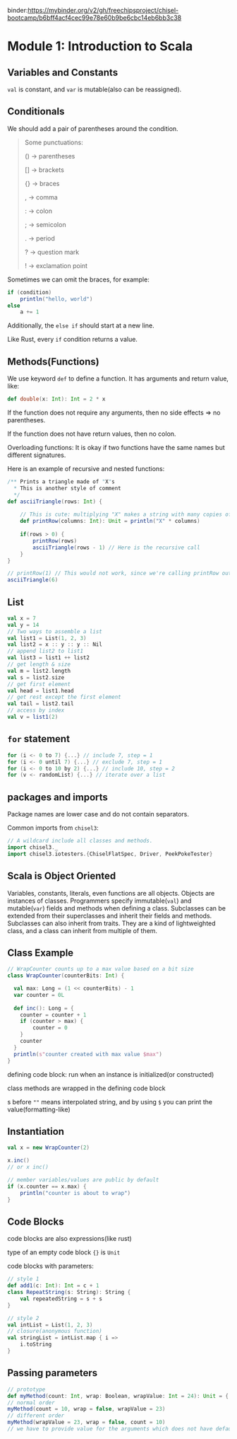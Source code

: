 binder:https://mybinder.org/v2/gh/freechipsproject/chisel-bootcamp/b6bff4acf4cec99e78e60b9be6cbc14eb6bb3c38

# Module 1: Introduction to Scala

## Variables and Constants

`val` is constant, and `var` is mutable(also can be reassigned).

## Conditionals

We should add a pair of parentheses around the condition.

> Some punctuations:
>
> () -> parentheses
>
> [] -> brackets
>
> {} -> braces
>
> , -> comma
>
> : -> colon
>
> ; -> semicolon
>
> . -> period
>
> ? -> question mark
>
> ! -> exclamation point

Sometimes we can omit the braces, for example:

```scala
if (condition)
	println("hello, world")
else
	a += 1
```

Additionally, the `else if` should start at a new line.

Like Rust, every `if` condition returns a value.

## Methods(Functions)

We use keyword `def` to define a function. It has arguments and return value, like:

```scala
def double(x: Int): Int = 2 * x
```

If the function does not require any arguments, then no side effects => no parentheses.

If the function does not have return values, then no colon.

Overloading functions: It is okay if two functions have the same names but different signatures.

Here is an example of recursive and nested functions:

```scala
/** Prints a triangle made of "X"s
  * This is another style of comment
  */
def asciiTriangle(rows: Int) {
    
    // This is cute: multiplying "X" makes a string with many copies of "X"
    def printRow(columns: Int): Unit = println("X" * columns)
    
    if(rows > 0) {
        printRow(rows)
        asciiTriangle(rows - 1) // Here is the recursive call
    }
}

// printRow(1) // This would not work, since we're calling printRow outside its scope
asciiTriangle(6)
```

## List

```scala
val x = 7
val y = 14
// Two ways to assemble a list
val list1 = List(1, 2, 3)
val list2 = x :: y :: y :: Nil
// append list2 to list1
val list3 = list1 ++ list2
// get length & size
val m = list2.length
val s = list2.size
// get first element
val head = list1.head
// get rest except the first element
val tail = list2.tail
// access by index
val v = list1(2)
```

## `for` statement

```scala
for (i <- 0 to 7) {...} // include 7, step = 1
for (i <- 0 until 7) {...} // exclude 7, step = 1
for (i <- 0 to 10 by 2) {...} // include 10, step = 2
for (v <- randomList) {...} // iterate over a list
```

## packages and imports

Package names are lower case and do not contain separators.

Common imports from `chisel3`:

```scala
// A wildcard include all classes and methods.
import chisel3._
import chisel3.iotesters.{ChiselFlatSpec, Driver, PeekPokeTester}
```

## Scala is Object Oriented 

Variables, constants, literals, even functions are all objects.
Objects are instances of classes.
Programmers specify immutable(`val`) and mutable(`var`) fields and methods when defining a class.
Subclasses can be extended from their superclasses and inherit their fields and methods.
Subclasses can also inherit from traits. They are a kind of lightweighted class, and a class can inherit from multiple of them.

## Class Example

```scala
// WrapCounter counts up to a max value based on a bit size
class WrapCounter(counterBits: Int) {

  val max: Long = (1 << counterBits) - 1
  var counter = 0L
    
  def inc(): Long = {
    counter = counter + 1
    if (counter > max) {
        counter = 0
    }
    counter
  }
  println(s"counter created with max value $max")
}
```

defining code block: run when an instance is initialized(or constructed)

class methods are wrapped in the defining code block

s before `""` means interpolated string, and by using `$` you can print the value(formatting-like)

## Instantiation

```scala
val x = new WrapCounter(2)

x.inc()
// or x inc()

// member variables/values are public by default
if (x.counter == x.max) {
    println("counter is about to wrap")
}
```

## Code Blocks

code blocks are also expressions(like rust)

type of an empty code block `{}` is `Unit`

code blocks with parameters:

```scala
// style 1
def add1(c: Int): Int = c + 1
class RepeatString(s: String): String {
    val repeatedString = s + s
}

// style 2
val intList = List(1, 2, 3)
// closure(anonymous function)
val stringList = intList.map { i => 
    i.toString
}
```

## Passing parameters

```scala
// prototype
def myMethod(count: Int, wrap: Boolean, wrapValue: Int = 24): Unit = { ... }
// normal order
myMethod(count = 10, wrap = false, wrapValue = 23)
// different order
myMethod(wrapValue = 23, wrap = false, count = 10)
// we have to provide value for the arguments which does not have default value
```

